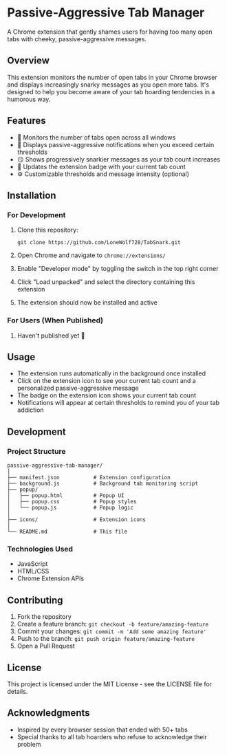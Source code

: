 # Passive-Aggressive Tab Manager

A Chrome extension that gently shames users for having too many open tabs with cheeky, passive-aggressive messages.

## Overview

This extension monitors the number of open tabs in your Chrome browser and displays increasingly snarky messages as you open more tabs. It's designed to help you become aware of your tab hoarding tendencies in a humorous way.

## Features

- 👀 Monitors the number of tabs open across all windows
- 🔔 Displays passive-aggressive notifications when you exceed certain thresholds
- 😏 Shows progressively snarkier messages as your tab count increases
- 🌟 Updates the extension badge with your current tab count
- ⚙️ Customizable thresholds and message intensity (optional)

## Installation

### For Development

1. Clone this repository:
   ```
   git clone https://github.com/LoneWolf728/TabSnark.git
   ```

2. Open Chrome and navigate to `chrome://extensions/`

3. Enable "Developer mode" by toggling the switch in the top right corner

4. Click "Load unpacked" and select the directory containing this extension

5. The extension should now be installed and active

### For Users (When Published)

1. Haven't published yet 🙂

## Usage

- The extension runs automatically in the background once installed
- Click on the extension icon to see your current tab count and a personalized passive-aggressive message
- The badge on the extension icon shows your current tab count
- Notifications will appear at certain thresholds to remind you of your tab addiction

## Development

### Project Structure

```
passive-aggressive-tab-manager/
│
├── manifest.json           # Extension configuration
├── background.js           # Background tab monitoring script
├── popup/
│   ├── popup.html          # Popup UI
│   ├── popup.css           # Popup styles
│   └── popup.js            # Popup logic
│
├── icons/                  # Extension icons
│
└── README.md               # This file
```

### Technologies Used

- JavaScript
- HTML/CSS
- Chrome Extension APIs

## Contributing

1. Fork the repository
2. Create a feature branch: `git checkout -b feature/amazing-feature`
3. Commit your changes: `git commit -m 'Add some amazing feature'`
4. Push to the branch: `git push origin feature/amazing-feature`
5. Open a Pull Request

## License

This project is licensed under the MIT License - see the LICENSE file for details.

## Acknowledgments

- Inspired by every browser session that ended with 50+ tabs
- Special thanks to all tab hoarders who refuse to acknowledge their problem